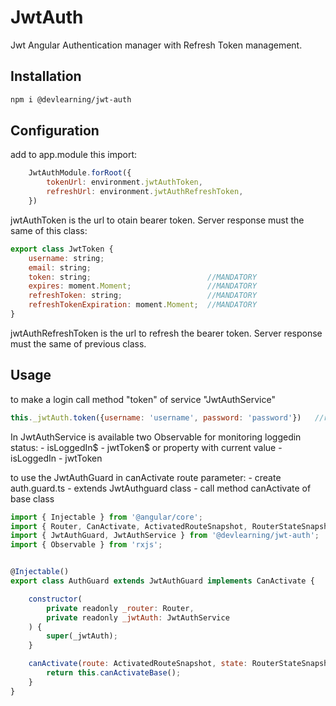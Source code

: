 # JwtAuth

Jwt Angular Authentication manager with Refresh Token management.

## Installation 

```bash
npm i @devlearning/jwt-auth
```

## Configuration 

add to app.module this import:

```js
    JwtAuthModule.forRoot({
        tokenUrl: environment.jwtAuthToken,
        refreshUrl: environment.jwtAuthRefreshToken,
    })
```

jwtAuthToken is the url to otain bearer token. Server response must the same of this class:

```js
export class JwtToken {
    username: string;
    email: string;
    token: string;                          //MANDATORY
    expires: moment.Moment;                 //MANDATORY
    refreshToken: string;                   //MANDATORY
    refreshTokenExpiration: moment.Moment;  //MANDATORY
}
```

jwtAuthRefreshToken is the url to refresh the bearer token. Server response must the same of previous class.


## Usage

to make a login call method "token" of service "JwtAuthService"

```js
this._jwtAuth.token({username: 'username', password: 'password'})   //return an observable
```

In JwtAuthService is available two Observable for monitoring loggedin status:
    - isLoggedIn$
    - jwtToken$
or property with current value
    - isLoggedIn
    - jwtToken


to use the JwtAuthGuard in canActivate route parameter:
    - create auth.guard.ts
    - extends JwtAuthguard class 
    - call method canActivate of base class

```js
import { Injectable } from '@angular/core';
import { Router, CanActivate, ActivatedRouteSnapshot, RouterStateSnapshot } from '@angular/router';
import { JwtAuthGuard, JwtAuthService } from '@devlearning/jwt-auth';
import { Observable } from 'rxjs';


@Injectable()
export class AuthGuard extends JwtAuthGuard implements CanActivate {

    constructor(
        private readonly _router: Router,
        private readonly _jwtAuth: JwtAuthService
    ) { 
        super(_jwtAuth);
    }

    canActivate(route: ActivatedRouteSnapshot, state: RouterStateSnapshot): Observable<boolean> {
        return this.canActivateBase();
    }
}
```